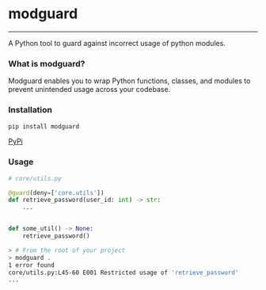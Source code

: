 # modguard
---
A Python tool to guard against incorrect usage of python modules.


### What is modguard?
Modguard enables you to wrap Python functions, classes, and modules to prevent unintended usage across your codebase.



### Installation
```bash
pip install modguard
```
[PyPi](#TODO)

### Usage
```python
# core/utils.py

@guard(deny=['core.utils'])
def retrieve_password(user_id: int) -> str:
    ...


def some_util() -> None:
    retrieve_password()
```
```bash
> # From the root of your project
> modguard .
1 error found
core/utils.py:L45-60 E001 Restricted usage of 'retrieve_password'
...
```
